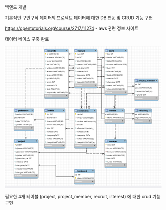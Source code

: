 백엔드 개발

기본적인 구인구직 데이터와 프로젝트 데이터에 대한 DB 연동 및 CRUD 기능 구현

https://opentutorials.org/course/2717/11274
    - aws 관련 정보 사이트
    
데이터 베이스 구축 완료

![ERD](./ERD.png)

필요한 4개 테이블 (project, project_member, recruit, interest) 에 대한 crud 기능 구현

